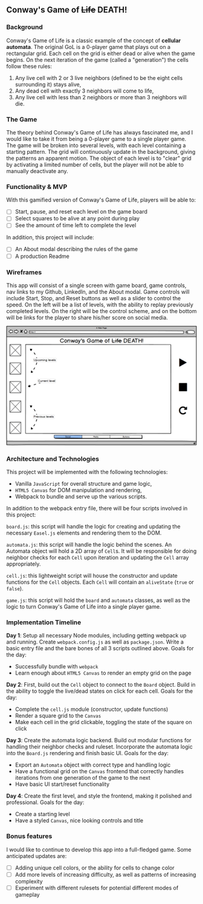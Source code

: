 ## Conway's Game of ~~Life~~ DEATH!

### Background

Conway's Game of Life is a classic example of the concept of **cellular automata**.  The original GoL is a 0-player game that plays out on a rectangular grid.  Each cell on the grid is either dead or alive when the game begins.  On the next iteration of the game (called a "generation") the cells follow these rules:

1) Any live cell with 2 or 3 live neighbors (defined to be the eight cells surrounding it) stays alive,
2) Any dead cell with exactly 3 neighbors will come to life,
3) Any live cell with less than 2 neighbors or more than 3 neighbors will die.

### The Game

The theory behind Conway's Game of Life has always fascinated me, and I would like to take it from being a 0-player game to a single player game. The game will be broken into several levels, with each level containing a starting pattern. The grid will continuously update in the background, giving the patterns an apparent motion. The object of each level is to "clear" grid by activating a limited number of cells, but the player will not be able to manually deactivate any.

### Functionality & MVP  

With this gamified version of Conway's Game of Life, players will be able to:

- [ ] Start, pause, and reset each level on the game board
- [ ] Select squares to be alive at any point during play
- [ ] See the amount of time left to complete the level

In addition, this project will include:

- [ ] An About modal describing the rules of the game
- [ ] A production Readme

### Wireframes

This app will consist of a single screen with game board, game controls, nav links to my Github, LinkedIn, and the About modal. Game controls will include Start, Stop, and Reset buttons as well as a slider to control the speed. On the left will be a list of levels, with the ability to replay previously completed levels. On the right will be the control scheme, and on the bottom will be links for the player to share his/her score on social media.

![wireframes](images/cgod_mockup.png)

### Architecture and Technologies

This project will be implemented with the following technologies:

- Vanilla `JavaScript` for overall structure and game logic,
- `HTML5 Canvas` for DOM manipulation and rendering,
- Webpack to bundle and serve up the various scripts.

In addition to the webpack entry file, there will be four scripts involved in this project:

`board.js`: this script will handle the logic for creating and updating the necessary `Easel.js` elements and rendering them to the DOM.

`automata.js`: this script will handle the logic behind the scenes.  An Automata object will hold a 2D array of `Cell`s.  It will be responsible for doing neighbor checks for each `Cell` upon iteration and updating the `Cell` array appropriately.

`cell.js`: this lightweight script will house the constructor and update functions for the `Cell` objects.  Each `Cell` will contain an `aliveState` (`true` or `false`).

`game.js`: this script will hold the `board` and `automata` classes, as well as the logic to turn Conway's Game of Life into a single player game.

### Implementation Timeline

**Day 1**: Setup all necessary Node modules, including getting webpack up and running.  Create `webpack.config.js` as well as `package.json`.  Write a basic entry file and the bare bones of all 3 scripts outlined above. Goals for the day:

- Successfully bundle with `webpack`
- Learn enough about `HTML5 Canvas` to render an empty grid on the page

**Day 2**: First, build out the `Cell` object to connect to the `Board` object.  Build in the ability to toggle the live/dead states on click for each cell.  Goals for the day:

- Complete the `cell.js` module (constructor, update functions)
- Render a square grid to the `Canvas`
- Make each cell in the grid clickable, toggling the state of the square on click

**Day 3**: Create the automata logic backend.  Build out modular functions for handling their neighbor checks and ruleset. Incorporate the automata logic into the `Board.js` rendering and finish basic UI.  Goals for the day:

- Export an `Automata` object with correct type and handling logic
- Have a functional grid on the `Canvas` frontend that correctly handles iterations from one generation of the game to the next
- Have basic UI start/reset functionality

**Day 4**: Create the first level, and style the frontend, making it polished and professional.  Goals for the day:

- Create a starting level
- Have a styled `Canvas`, nice looking controls and title


### Bonus features

I would like to continue to develop this app into a full-fledged game. Some anticipated updates are:

- [ ] Adding unique cell colors, or the ability for cells to change color
- [ ] Add more levels of increasing difficulty, as well as patterns of increasing complexity
- [ ] Experiment with different rulesets for potential different modes of gameplay
